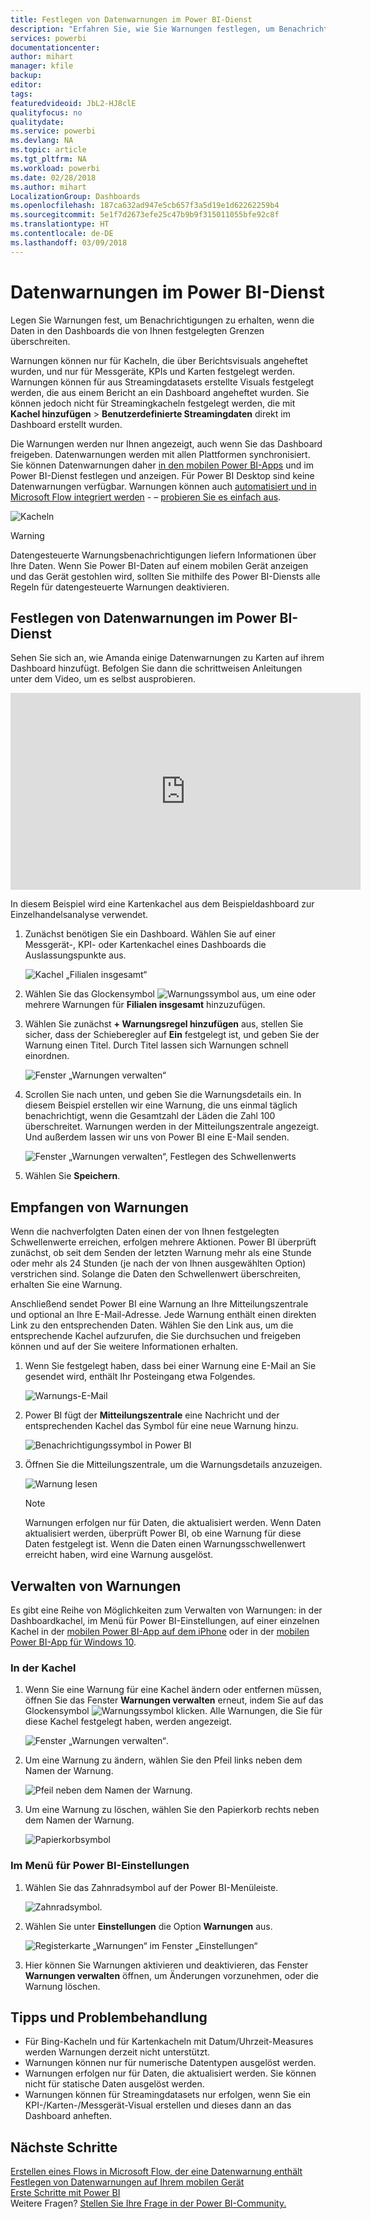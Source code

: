 ```yaml
---
title: Festlegen von Datenwarnungen im Power BI-Dienst
description: "Erfahren Sie, wie Sie Warnungen festlegen, um Benachrichtigungen zu erhalten, wenn die Daten in den Dashboards die von Ihnen im Microsoft Power BI-Dienst festgelegten Grenzen überschreiten."
services: powerbi
documentationcenter: 
author: mihart
manager: kfile
backup: 
editor: 
tags: 
featuredvideoid: JbL2-HJ8clE
qualityfocus: no
qualitydate: 
ms.service: powerbi
ms.devlang: NA
ms.topic: article
ms.tgt_pltfrm: NA
ms.workload: powerbi
ms.date: 02/28/2018
ms.author: mihart
LocalizationGroup: Dashboards
ms.openlocfilehash: 187ca632ad947e5cb657f3a5d19e1d62262259b4
ms.sourcegitcommit: 5e1f7d2673efe25c47b9b9f315011055bfe92c8f
ms.translationtype: HT
ms.contentlocale: de-DE
ms.lasthandoff: 03/09/2018
---
```

# <a name="data-alerts-in-power-bi-service"></a>Datenwarnungen im Power BI-Dienst
Legen Sie Warnungen fest, um Benachrichtigungen zu erhalten, wenn die Daten in den Dashboards die von Ihnen festgelegten Grenzen überschreiten. 

Warnungen können nur für Kacheln, die über Berichtsvisuals angeheftet wurden, und nur für Messgeräte, KPIs und Karten festgelegt werden. Warnungen können für aus Streamingdatasets erstellte Visuals festgelegt werden, die aus einem Bericht an ein Dashboard angeheftet wurden. Sie können jedoch nicht für Streamingkacheln festgelegt werden, die mit **Kachel hinzufügen** > **Benutzerdefinierte Streamingdaten** direkt im Dashboard erstellt wurden. 

Die Warnungen werden nur Ihnen angezeigt, auch wenn Sie das Dashboard freigeben. Datenwarnungen werden mit allen Plattformen synchronisiert. Sie können Datenwarnungen daher [in den mobilen Power BI-Apps](mobile-set-data-alerts-in-the-mobile-apps.md) und im Power BI-Dienst festlegen und anzeigen. Für Power BI Desktop sind keine Datenwarnungen verfügbar. Warnungen können auch [automatisiert und in Microsoft Flow integriert werden](https://flow.microsoft.com) -  – [probieren Sie es einfach aus](service-flow-integration.md).

![Kacheln](media/service-set-data-alerts/powerbi-alert-types-new.png)

> [!WARNING]
> Datengesteuerte Warnungsbenachrichtigungen liefern Informationen über Ihre Daten. Wenn Sie Power BI-Daten auf einem mobilen Gerät anzeigen und das Gerät gestohlen wird, sollten Sie mithilfe des Power BI-Diensts alle Regeln für datengesteuerte Warnungen deaktivieren.
> 
> 

## <a name="set-data-alerts-in-power-bi-service"></a>Festlegen von Datenwarnungen im Power BI-Dienst
Sehen Sie sich an, wie Amanda einige Datenwarnungen zu Karten auf ihrem Dashboard hinzufügt. Befolgen Sie dann die schrittweisen Anleitungen unter dem Video, um es selbst ausprobieren.

<iframe width="560" height="315" src="https://www.youtube.com/embed/JbL2-HJ8clE" frameborder="0" allowfullscreen></iframe>

In diesem Beispiel wird eine Kartenkachel aus dem Beispieldashboard zur Einzelhandelsanalyse verwendet.

1. Zunächst benötigen Sie ein Dashboard. Wählen Sie auf einer Messgerät-, KPI- oder Kartenkachel eines Dashboards die Auslassungspunkte aus.
   
   ![Kachel „Filialen insgesamt“](media/service-set-data-alerts/powerbi-card.png)
2. Wählen Sie das Glockensymbol ![Warnungssymbol](media/service-set-data-alerts/power-bi-bell-icon.png) aus, um eine oder mehrere Warnungen für **Filialen insgesamt** hinzuzufügen.
   
1. Wählen Sie zunächst **+ Warnungsregel hinzufügen** aus, stellen Sie sicher, dass der Schieberegler auf **Ein** festgelegt ist, und geben Sie der Warnung einen Titel. Durch Titel lassen sich Warnungen schnell einordnen.
   
   ![Fenster „Warnungen verwalten“](media/service-set-data-alerts/powerbi-alert-title.png)
4. Scrollen Sie nach unten, und geben Sie die Warnungsdetails ein.  In diesem Beispiel erstellen wir eine Warnung, die uns einmal täglich benachrichtigt, wenn die Gesamtzahl der Läden die Zahl 100 überschreitet. Warnungen werden in der Mitteilungszentrale angezeigt. Und außerdem lassen wir uns von Power BI eine E-Mail senden.
   
   ![Fenster „Warnungen verwalten“, Festlegen des Schwellenwerts](media/service-set-data-alerts/power-bi-set-alert-details.png)
5. Wählen Sie **Speichern**.

## <a name="receiving-alerts"></a>Empfangen von Warnungen
Wenn die nachverfolgten Daten einen der von Ihnen festgelegten Schwellenwerte erreichen, erfolgen mehrere Aktionen. Power BI überprüft zunächst, ob seit dem Senden der letzten Warnung mehr als eine Stunde oder mehr als 24 Stunden (je nach der von Ihnen ausgewählten Option) verstrichen sind. Solange die Daten den Schwellenwert überschreiten, erhalten Sie eine Warnung.

Anschließend sendet Power BI eine Warnung an Ihre Mitteilungszentrale und optional an Ihre E-Mail-Adresse. Jede Warnung enthält einen direkten Link zu den entsprechenden Daten. Wählen Sie den Link aus, um die entsprechende Kachel aufzurufen, die Sie durchsuchen und freigeben können und auf der Sie weitere Informationen erhalten.  

1. Wenn Sie festgelegt haben, dass bei einer Warnung eine E-Mail an Sie gesendet wird, enthält Ihr Posteingang etwa Folgendes.
   
   ![Warnungs-E-Mail](media/service-set-data-alerts/powerbi-alerts-email.png)
2. Power BI fügt der **Mitteilungszentrale** eine Nachricht und der entsprechenden Kachel das Symbol für eine neue Warnung hinzu.
   
   ![Benachrichtigungssymbol in Power BI](media/service-set-data-alerts/powerbi-alert-notifications.png)
3. Öffnen Sie die Mitteilungszentrale, um die Warnungsdetails anzuzeigen.
   
    ![Warnung lesen](media/service-set-data-alerts/powerbi-alert-notfication.png)
   
   > [!NOTE]
   > Warnungen erfolgen nur für Daten, die aktualisiert werden. Wenn Daten aktualisiert werden, überprüft Power BI, ob eine Warnung für diese Daten festgelegt ist. Wenn die Daten einen Warnungsschwellenwert erreicht haben, wird eine Warnung ausgelöst.
   > 
   > 

## <a name="managing-alerts"></a>Verwalten von Warnungen
Es gibt eine Reihe von Möglichkeiten zum Verwalten von Warnungen: in der Dashboardkachel, im Menü für Power BI-Einstellungen, auf einer einzelnen Kachel in der [mobilen Power BI-App auf dem iPhone](mobile-set-data-alerts-in-the-mobile-apps.md) oder in der [mobilen Power BI-App für Windows 10](mobile-set-data-alerts-in-the-mobile-apps.md).

### <a name="from-the-tile-itself"></a>In der Kachel
1. Wenn Sie eine Warnung für eine Kachel ändern oder entfernen müssen, öffnen Sie das Fenster **Warnungen verwalten** erneut, indem Sie auf das Glockensymbol ![Warnungssymbol](media/service-set-data-alerts/power-bi-bell-icon.png) klicken. Alle Warnungen, die Sie für diese Kachel festgelegt haben, werden angezeigt.
   
    ![Fenster „Warnungen verwalten“](media/service-set-data-alerts/powerbi-see-alerts.png).
2. Um eine Warnung zu ändern, wählen Sie den Pfeil links neben dem Namen der Warnung.
   
    ![Pfeil neben dem Namen der Warnung](media/service-set-data-alerts/powerbi-see-alerts-arrow.png).
3. Um eine Warnung zu löschen, wählen Sie den Papierkorb rechts neben dem Namen der Warnung.
   
      ![Papierkorbsymbol](media/service-set-data-alerts/powerbi-see-alerts-delete.png)

### <a name="from-the-power-bi-settings-menu"></a>Im Menü für Power BI-Einstellungen
1. Wählen Sie das Zahnradsymbol auf der Power BI-Menüleiste.
   
    ![Zahnradsymbol](media/service-set-data-alerts/powerbi-gear-icon.png).
2. Wählen Sie unter **Einstellungen** die Option **Warnungen** aus.
   
    ![Registerkarte „Warnungen“ im Fenster „Einstellungen“](media/service-set-data-alerts/powerbi-alert-settings.png)
3. Hier können Sie Warnungen aktivieren und deaktivieren, das Fenster **Warnungen verwalten** öffnen, um Änderungen vorzunehmen, oder die Warnung löschen.

## <a name="tips-and-troubleshooting"></a>Tipps und Problembehandlung
* Für Bing-Kacheln und für Kartenkacheln mit Datum/Uhrzeit-Measures werden Warnungen derzeit nicht unterstützt.
* Warnungen können nur für numerische Datentypen ausgelöst werden.
* Warnungen erfolgen nur für Daten, die aktualisiert werden. Sie können nicht für statische Daten ausgelöst werden.
* Warnungen können für Streamingdatasets nur erfolgen, wenn Sie ein KPI-/Karten-/Messgerät-Visual erstellen und dieses dann an das Dashboard anheften.

## <a name="next-steps"></a>Nächste Schritte
[Erstellen eines Flows in Microsoft Flow, der eine Datenwarnung enthält](service-flow-integration.md)    
[Festlegen von Datenwarnungen auf Ihrem mobilen Gerät](mobile-set-data-alerts-in-the-mobile-apps.md)    
[Erste Schritte mit Power BI](service-get-started.md)    
Weitere Fragen? [Stellen Sie Ihre Frage in der Power BI-Community.](http://community.powerbi.com/)


